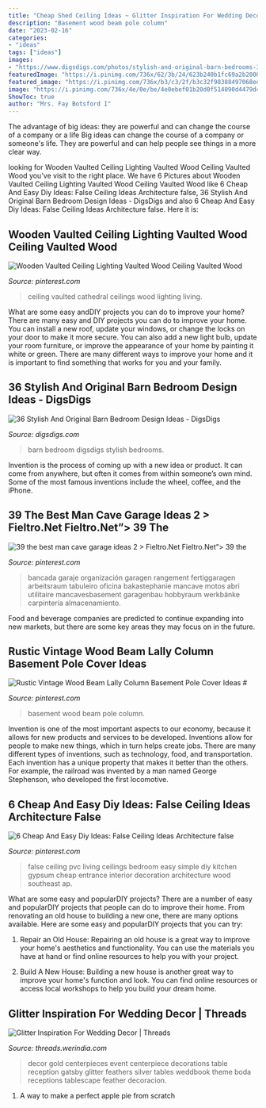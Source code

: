 ```yaml
---
title: "Cheap Shed Ceiling Ideas ~ Glitter Inspiration For Wedding Decor"
description: "Basement wood beam pole column"
date: "2023-02-16"
categories:
- "ideas"
tags: ["ideas"]
images:
- "https://www.digsdigs.com/photos/stylish-and-original-barn-bedrooms-36.jpg"
featuredImage: "https://i.pinimg.com/736x/62/3b/24/623b240b1fc69a2b20005dae1d70c451.jpg"
featured_image: "https://i.pinimg.com/736x/b3/c3/2f/b3c32f98388497068edad49f24e832e2.jpg"
image: "https://i.pinimg.com/736x/4e/0e/be/4e0ebef01b20d0f514090d4479d4dc50.jpg"
ShowToc: true
author: "Mrs. Fay Botsford I"
---
```



The advantage of big ideas: they are powerful and can change the course of a company or a life
Big ideas can change the course of a company or someone's life. They are powerful and can help people see things in a more clear way.

	

		
looking for Wooden Vaulted Ceiling Lighting Vaulted Wood Ceiling Vaulted Wood you've visit to the right place. We have 6 Pictures about Wooden Vaulted Ceiling Lighting Vaulted Wood Ceiling Vaulted Wood like 6 Cheap And Easy Diy Ideas: False Ceiling Ideas Architecture false, 36 Stylish And Original Barn Bedroom Design Ideas - DigsDigs and also 6 Cheap And Easy Diy Ideas: False Ceiling Ideas Architecture false. Here it is:
		
    
## Wooden Vaulted Ceiling Lighting Vaulted Wood Ceiling Vaulted Wood

<img loading=lazy src="https://i.pinimg.com/736x/b3/c3/2f/b3c32f98388497068edad49f24e832e2.jpg" onerror="this.onerror=null;this.src='https://tse2.mm.bing.net/th?id=OIP.2hOexab5gufh1Vl08iUm1AHaLI&amp;pid=15.1';" alt="Wooden Vaulted Ceiling Lighting Vaulted Wood Ceiling Vaulted Wood">

_Source: pinterest.com_

>ceiling vaulted cathedral ceilings wood lighting living. 

	

What are some easy andDIY projects you can do to improve your home?
There are many easy and DIY projects you can do to improve your home. You can install a new roof, update your windows, or change the locks on your door to make it more secure. You can also add a new light bulb, update your room furniture, or improve the appearance of your home by painting it white or green. There are many different ways to improve your home and it is important to find something that works for you and your family.

    
## 36 Stylish And Original Barn Bedroom Design Ideas - DigsDigs

<img loading=lazy src="https://www.digsdigs.com/photos/stylish-and-original-barn-bedrooms-36.jpg" onerror="this.onerror=null;this.src='https://tse3.mm.bing.net/th?id=OIP.A1hNPCXPmlu-P8S-GEP4SQHaE7&amp;pid=15.1';" alt="36 Stylish And Original Barn Bedroom Design Ideas - DigsDigs">

_Source: digsdigs.com_

>barn bedroom digsdigs stylish bedrooms. 

	

Invention is the process of coming up with a new idea or product. It can come from anywhere, but often it comes from within someone’s own mind. Some of the most famous inventions include the wheel, coffee, and the iPhone.

    
## 39 The Best Man Cave Garage Ideas 2 &gt; Fieltro.Net Fieltro.Net”&gt; 39 The

<img loading=lazy src="https://i.pinimg.com/736x/62/3b/24/623b240b1fc69a2b20005dae1d70c451.jpg" onerror="this.onerror=null;this.src='https://tse4.mm.bing.net/th?id=OIP.mnCste-3MSkUYb5fouyTewHaJ4&amp;pid=15.1';" alt="39 the best man cave garage ideas 2 &gt; Fieltro.Net Fieltro.Net”&gt; 39 the">

_Source: pinterest.com_

>bancada garaje organización garagen rangement fertiggaragen arbeitsraum tabuleiro oficina bakastephanie mancave motos abri utilitaire mancavesbasement garagenbau hobbyraum werkbänke carpintería almacenamiento. 

	

Food and beverage companies are predicted to continue expanding into new markets, but there are some key areas they may focus on in the future.

    
## Rustic Vintage Wood Beam Lally Column Basement Pole Cover Ideas #

<img loading=lazy src="https://i.pinimg.com/736x/7b/d5/ab/7bd5ab23b9583750ed4d6fed0dcd9502.jpg" onerror="this.onerror=null;this.src='https://tse1.mm.bing.net/th?id=OIP.lB7pPDwHefau5iZOSkKbOQAAAA&amp;pid=15.1';" alt="Rustic Vintage Wood Beam Lally Column Basement Pole Cover Ideas #">

_Source: pinterest.com_

>basement wood beam pole column. 

	

Invention is one of the most important aspects to our economy, because it allows for new products and services to be developed. Inventions allow for people to make new things, which in turn helps create jobs. There are many different types of inventions, such as technology, food, and transportation. Each invention has a unique property that makes it better than the others. For example, the railroad was invented by a man named George Stephenson, who developed the first locomotive.

    
## 6 Cheap And Easy Diy Ideas: False Ceiling Ideas Architecture False

<img loading=lazy src="https://i.pinimg.com/736x/4e/0e/be/4e0ebef01b20d0f514090d4479d4dc50.jpg" onerror="this.onerror=null;this.src='https://tse1.mm.bing.net/th?id=OIP.s8qVurlVuXOR-ovvFULL3AHaJ4&amp;pid=15.1';" alt="6 Cheap And Easy Diy Ideas: False Ceiling Ideas Architecture false">

_Source: pinterest.com_

>false ceiling pvc living ceilings bedroom easy simple diy kitchen gypsum cheap entrance interior decoration architecture wood southeast ap. 

	

What are some easy and popularDIY projects?
There are a number of easy and popularDIY projects that people can do to improve their home. From renovating an old house to building a new one, there are many options available. Here are some easy and popularDIY projects that you can try:
1. Repair an Old House: Repairing an old house is a great way to improve your home's aesthetics and functionality. You can use the materials you have at hand or find online resources to help you with your project.

2. Build A New House: Building a new house is another great way to improve your home's function and look. You can find online resources or access local workshops to help you build your dream home.

    
## Glitter Inspiration For Wedding Decor | Threads

<img loading=lazy src="https://threads.werindia.com/wp-content/uploads/2016/07/Glitter-Wedding-Decor-Threads-WeRIndia6.jpg" onerror="this.onerror=null;this.src='https://tse3.mm.bing.net/th?id=OIP.DfNPaBrZY7XVLtC5HxT_cQHaLH&amp;pid=15.1';" alt="Glitter Inspiration For Wedding Decor | Threads">

_Source: threads.werindia.com_

>decor gold centerpieces event centerpiece decorations table reception gatsby glitter feathers silver tables weddbook theme boda receptions tablescape feather decoracion. 

	

1. A way to make a perfect apple pie from scratch 


